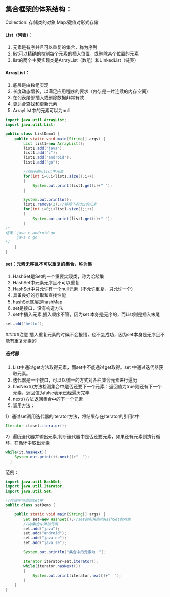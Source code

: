 ## 集合框架的体系结构： 
Collection: 存储类的对象;Map:键值对形式存储

#### List（列表）：
1. 元素是有序并且可以重复的集合，称为序列
2. list可以精确的控制每个元素的插入位置，或删除某个位置的元素
3. list的两个主要实现类是ArrayList（数组）和LinkedList（链表）
#### ArrayList：
1. 底层是由数组实现
2. 长度动态增长，以满足应用程序的要求（内存是一片连续的内存空间）
3. 在列表尾部插入或删除数据非常有效
4. 更适合查找和更新元素
5. ArrayList中的元素可以为null

```java
import java.util.ArrayList;
import java.util.List;

public class ListDemo1 {
    public static void main(String[] args) {
        List list1=new ArrayList();
        list1.add("java");
        list1.add("c");
        list1.add("android");
        list1.add("go");

        //循环遍历list中元素
        for(int i=0;i<list1.size();i++)
        {
            System.out.print(list1.get(i)+" ");
        }

        System.out.println();
        list1.remove(2);//移除下标为2的元素
        for(int i=0;i<list1.size();i++)
        {
            System.out.print(list1.get(i)+" ");
        }
/*
结果：java c android go 
     java c go 
*/
    }
}
```

#### set：元素无序且不可以重复的集合，称为集
1. HashSet是Set的一个重要实现类，称为哈希集
2. HashSet中元素无序且不可以重复
3. HashSet中只允许有一个null元素（不允许重复，只允许一个）
4. 具备良好的存取和查找性能
5. hashSet底层是hashMap
6. set是接口，没有构造方法
7. set中插入元素,插入顺序不管，因为set 本身是无序的，而List则是插入末尾
```java
set.add("hello");
```
#####注意
插入重复元素的时候不会报错，也不会成功，因为set本身是无序且不能有重复元素的
##### 迭代器
1. List中通过get方法取得元素，而set中不能通过get取得。set 中通过迭代器获取元素。
2. 迭代器是一个接口，可以以统一的方式对各种集合元素进行遍历
3. hasNext()方法检测集合中是否还要下一个元素：返回值为true则还有下一个元素，返回值为false表示已经遍历完毕
4. next()方法返回集合中的下一个元素
5. 调用方法：

1）通过set调用迭代器的iterator方法，将结果存在Iterator的引用it中
```java
Iterator it=set.iterator();
```
2）遍历迭代器并输出元素,判断迭代器中是否还要元素，如果还有元素则执行循环，在循环中取出元素
```java
while(it.hasNext){
    System.out.print(it.next()+"  ");
  }
```
范例：
```java
import java.util.HashSet;
import java.util.Iterator;
import java.util.Set;

//存储字符串到set中
public class setDemo {

    public static void main(String[] args) {
        Set set=new HashSet();//set的引用指向HashSet的对象
        //向集合中添加元素
        set.add("java");
        set.add("android");
        set.add("java ee");
        set.add("java se");

        System.out.println("集合中的元素为：");
        
        Iterator iterator=set.iterator();
        while(iterator.hasNext())
        {
            System.out.print(iterator.next()+"  ");
        }
    }
}

```
